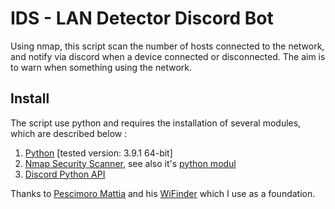 # IDS - LAN Detector Discord Bot
 Using nmap, this script scan the number of hosts connected to the network, and notify via discord when a device connected or disconnected. The aim is to warn when something using the network.

## Install
 The script use python and requires the installation of several modules, which are described below :

1. [Python](https://www.python.org/downloads/) [tested version: 3.9.1 64-bit]
2. [Nmap Security Scanner](http://nmap.org/download.html), see also it's [python modul](https://pypi.python.org/pypi/python-nmap)
3. [Discord Python API](https://discordpy.readthedocs.io/en/latest/)

Thanks to [Pescimoro Mattia](https://github.com/mpescimoro) and his [WiFinder](https://github.com/mpescimoro/wi-finder) which I use as a foundation.
